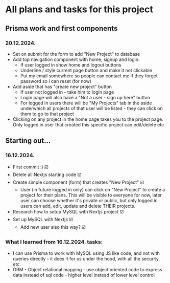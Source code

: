 # All plans and tasks for this project

## Prisma work and first components

### 20.12.2024.

- Set on submit for the form to add "New Project" to database
- Add top navigation component with home, signup and login.
  - If user logged in show home and logout buttons
  - Underline / style current page button and make it not clickable
  - Put my email somewhere so people can contact me if they forget password so I can reset (for now)
- Add aside that has "create new project" button
  - If user not logged in - take him to login page
  - Login page will also have a "Not a user - sign up here" button
  - For logged in users there will be "My Projects" tab in the aside underwhich all projects of that user will be listed - they can click on them to go to that project
- Clicking on any project in the home page takes you to the project page. Only logged in user that created this specific project can edit/delete etc

## Starting out...

### 16.12.2024.

- First commit :) ☑️
- Delete all Nextjs starting code ☑️
- Create simple component (form) that creates "New Project" ☑️
  - User (in future logged in only) can click on "New Project" to create a project for their plans. This will be visible to everyone for now, later user can choose whether it's private or public, but only logged in users can add, edit, update and delete THEIR projects.
- Research how to setup MySQL with Nextjs project ☑️
- Set up MySQL with Nextjs ☑️
  - Add new user also this way? ☑️

### What I learned from 16.12.2024. tasks:

- I can use Prisma to work with MySQL using JS like code, and not with queries directly - it does it for us under the hood, with all the security, etc.
- ORM - Object relational mapping - use object oriented code to express data instead of sql code - higher level instead of lower level control
